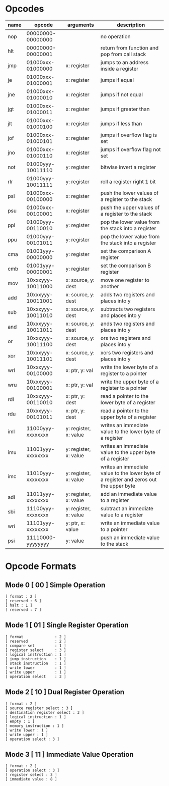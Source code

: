 # Opcodes

| name | opcode            | arguments             | description                                                                            |
|------|-------------------|-----------------------|----------------------------------------------------------------------------------------|
| nop  | 00000000-00000000 |                       | no operation                                                                           |
| hlt  | 00000000-00000001 |                       | return from function and pop from call stack                                           |
| jmp  | 01000xxx-01000000 | x: register           | jumps to an address inside a register                                                  |
| je   | 01000xxx-01000001 | x: register           | jumps if equal                                                                         |
| jne  | 01000xxx-01000010 | x: register           | jumps if not equal                                                                     |
| jgt  | 01000xxx-01000011 | x: register           | jumps if greater than                                                                  |
| jlt  | 01000xxx-01000100 | x: register           | jumps if less than                                                                     |
| jof  | 01000xxx-01000101 | x: register           | jumps if overflow flag is set                                                          |
| jno  | 01000xxx-01000110 | x: register           | jumps if overflow flag not set                                                         |
| not  | 01000yyy-10011110 | y: register           | bitwise invert a register                                                              |
| rlr  | 01000yyy-10011111 | y: register           | roll a register right 1 bit                                                            |
| psl  | 01000xxx-00100000 | x: register           | push the lower values of a register to the stack                                       |
| psu  | 01000xxx-00100001 | x: register           | push the upper values of a register to the stack                                       |
| ppl  | 01000yyy-00110010 | y: register           | pop the lower value from the stack into a register                                     |
| ppu  | 01000yyy-00101011 | y: register           | pop the lower value from the stack into a register                                     |
| cma  | 01001yyy-00000000 | y: register           | set the comparison A register                                                          |
| cmb  | 01001yyy-00000001 | y: register           | set the comparison B register                                                          |
| mov  | 10xxxyyy-10011000 | x: source, y: dest    | move one register to another                                                           |
| add  | 10xxxyyy-10011001 | x: source, y: dest    | adds two registers and places into y                                                   |
| sub  | 10xxxyyy-10011010 | x: source, y: dest    | subtracts two registers and places into y                                              |
| and  | 10xxxyyy-10011011 | x: source, y: dest    | ands two registers and places into y                                                   |
| or   | 10xxxyyy-10011100 | x: source, y: dest    | ors two registers and places into y                                                    |
| xor  | 10xxxyyy-10011101 | x: source, y: dest    | xors two registers and places into y                                                   |
| wrl  | 10xxxyyy-00100000 | x: ptr, y: val        | write the lower byte of a register to a pointer                                        |
| wru  | 10xxxyyy-00100001 | x: ptr, y: val        | write the upper byte of a register to a pointer                                        |
| rdl  | 10xxxyyy-00110010 | x: ptr, y: dest       | read a pointer to the lower byte of a register                                         |
| rdu  | 10xxxyyy-00101011 | x: ptr, y: dest       | read a pointer to the upper byte of a register                                         |
| iml  | 11000yyy-xxxxxxxx | y: register, x: value | writes an immediate value to the lower byte of a register                              |
| imu  | 11001yyy-xxxxxxxx | y: register, x: value | writes an immediate value to the upper byte of a register                              |
| imc  | 11010yyy-xxxxxxxx | y: register, x: value | writes an immediate value to the lower byte of a register and zeros out the upper byte |
| adi  | 11011yyy-xxxxxxxx | y: register, x: value | add an immediate value to a register                                                   |
| sbi  | 11100yyy-xxxxxxxx | y: register, x: value | subtract an immediate value to a register                                              |
| wri  | 11101yyy-xxxxxxxx | y: ptr, x: value      | write an immediate value to a pointer                                                  |
| psi  | 11110000-yyyyyyyy | y: value              | push an immediate value to the stack                                                   |

# Opcode Formats

## Mode 0 [ 00 ] Simple Operation
    [ format : 2 ]
    [ reserved : 6 ]
    [ halt : 1 ]
    [ reserved : 7 ]

## Mode 1 [ 01 ] Single Register Operation
    [ format              : 2 ]
    [ reserved            : 2 ]
    [ compare set         : 1 ]
    [ register select     : 3 ]
    [ logical instruction : 1 ]
    [ jump instruction    : 1 ]
    [ stack instruction   : 1 ]
    [ write lower         : 1 ]
    [ write upper         : 1 ]
    [ operation select    : 3 ]

## Mode 2 [ 10 ] Dual Register Operation
    [ format : 2 ]
    [ source register select : 3 ]
    [ destination register select : 3 ]
    [ logical instruction : 1 ]
    [ empty : 1 ]
    [ memory instruction : 1 ]
    [ write lower : 1 ]
    [ write upper : 1 ]
    [ operation select : 3 ]

## Mode 3 [ 11 ] Immediate Value Operation
    [ format : 2 ]
    [ operation select : 3 ]
    [ register select : 3 ]
    [ immediate value : 8 ]